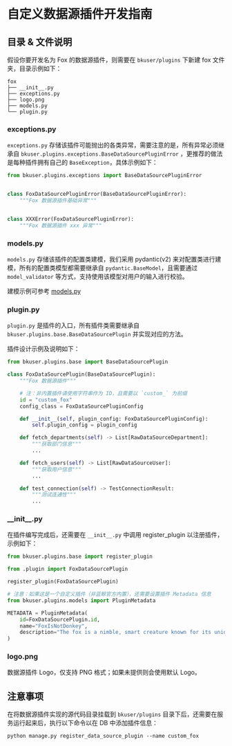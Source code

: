 # 自定义数据源插件开发指南

## 目录 & 文件说明

假设你要开发名为 Fox 的数据源插件，则需要在 `bkuser/plugins` 下新建 fox 文件夹，目录示例如下：

```
fox
├── __init__.py
├── exceptions.py
├── logo.png
├── models.py
└── plugin.py
```

### exceptions.py

`exceptions.py`
存储该插件可能抛出的各类异常，需要注意的是，所有异常必须继承自 `bkuser.plugins.exceptions.BaseDataSourcePluginError`
，更推荐的做法是每种插件拥有自己的 `BaseException`，具体示例如下：

```python
from bkuser.plugins.exceptions import BaseDataSourcePluginError


class FoxDataSourcePluginError(BaseDataSourcePluginError):
    """Fox 数据源插件基础异常"""


class XXXError(FoxDataSourcePluginError):
    """Fox 数据源插件 xxx 异常"""
```

### models.py

`models.py` 存储该插件的配置类建模，我们采用 pydantic(v2)
来对配置类进行建模，所有的配置类模型都需要继承自 `pydantic.BaseModel`，且需要通过 `model_validator` 等方式，支持使用该模型对用户的输入进行校验。

建模示例可参考 [models.py](./local/models.py)

### plugin.py

`plugin.py` 是插件的入口，所有插件类需要继承自 `bkuser.plugins.base.BaseDataSourcePlugin` 并实现对应的方法。

插件设计示例及说明如下：

```python
from bkuser.plugins.base import BaseDataSourcePlugin

class FoxDataSourcePlugin(BaseDataSourcePlugin):
    """Fox 数据源插件"""

    # 注：非内置插件请使用字符串作为 ID，且需要以 `custom_` 为前缀
    id = "custom_fox"
    config_class = FoxDataSourcePluginConfig

    def __init__(self, plugin_config: FoxDataSourcePluginConfig):
        self.plugin_config = plugin_config

    def fetch_departments(self) -> List[RawDataSourceDepartment]:
        """获取部门信息"""
        ...

    def fetch_users(self) -> List[RawDataSourceUser]:
        """获取用户信息"""
        ...

    def test_connection(self) -> TestConnectionResult:
        """测试连通性"""
        ...
```

### \_\_init\_\_.py

在插件编写完成后，还需要在 `__init__.py` 中调用 register_plugin 以注册插件，示例如下：

```python
from bkuser.plugins.base import register_plugin

from .plugin import FoxDataSourcePlugin

register_plugin(FoxDataSourcePlugin)

# 注意：如果这是一个自定义插件（非蓝鲸官方内置），还需要设置插件 Metadata 信息
from bkuser.plugins.models import PluginMetadata

METADATA = PluginMetadata(
    id=FoxDataSourcePlugin.id,
    name="FoxIsNotDonkey",
    description="The fox is a nimble, smart creature known for its unique red-brown fur and bushy tail."
)
```

### logo.png

数据源插件 Logo，仅支持 PNG 格式；如果未提供则会使用默认 Logo。

## 注意事项

在将数据源插件实现的源代码目录挂载到 `bkuser/plugins` 目录下后，还需要在服务运行起来后，执行以下命令以在 DB 中添加插件信息：

```shell
python manage.py register_data_source_plugin --name custom_fox
```
